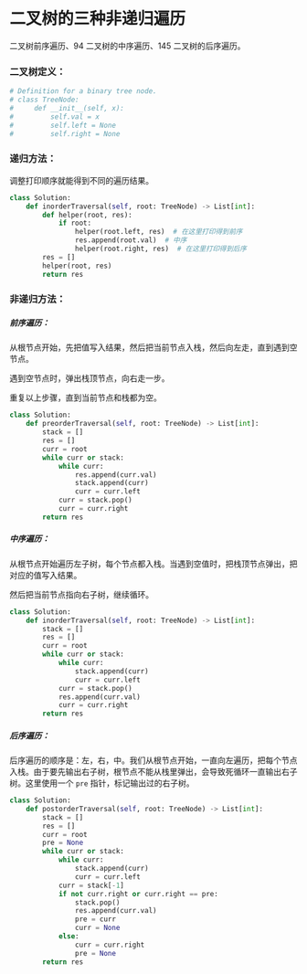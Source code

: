 # 二叉树的三种非递归遍历

二叉树前序遍历、94 二叉树的中序遍历、145 二叉树的后序遍历。

### 二叉树定义：

```python
# Definition for a binary tree node.
# class TreeNode:
#     def __init__(self, x):
#         self.val = x
#         self.left = None
#         self.right = None
```

### 递归方法：

调整打印顺序就能得到不同的遍历结果。

```python
class Solution:
    def inorderTraversal(self, root: TreeNode) -> List[int]:
        def helper(root, res):
            if root:
                helper(root.left, res)  # 在这里打印得到前序
                res.append(root.val)  # 中序
                helper(root.right, res)  # 在这里打印得到后序
        res = []
        helper(root, res)
        return res
```

### 非递归方法：

##### 前序遍历：

从根节点开始，先把值写入结果，然后把当前节点入栈，然后向左走，直到遇到空节点。

遇到空节点时，弹出栈顶节点，向右走一步。

重复以上步骤，直到当前节点和栈都为空。

```python
class Solution:
    def preorderTraversal(self, root: TreeNode) -> List[int]:
        stack = []
        res = []
        curr = root
        while curr or stack:
            while curr:
                res.append(curr.val)
                stack.append(curr)
                curr = curr.left
            curr = stack.pop()
            curr = curr.right
        return res
```

##### 中序遍历：

从根节点开始遍历左子树，每个节点都入栈。当遇到空值时，把栈顶节点弹出，把对应的值写入结果。

然后把当前节点指向右子树，继续循环。

```python
class Solution:
    def inorderTraversal(self, root: TreeNode) -> List[int]:
        stack = []
        res = []
        curr = root
        while curr or stack:
            while curr:
                stack.append(curr)
                curr = curr.left
            curr = stack.pop()
            res.append(curr.val)
            curr = curr.right
        return res
```

##### 后序遍历：

后序遍历的顺序是：左，右，中。我们从根节点开始，一直向左遍历，把每个节点入栈。由于要先输出右子树，根节点不能从栈里弹出，会导致死循环一直输出右子树。这里使用一个 `pre` 指针，标记输出过的右子树。

```python
class Solution:
    def postorderTraversal(self, root: TreeNode) -> List[int]:
        stack = []
        res = []
        curr = root
        pre = None
        while curr or stack:
            while curr:
                stack.append(curr)
                curr = curr.left
            curr = stack[-1]
            if not curr.right or curr.right == pre:
                stack.pop()
                res.append(curr.val)
                pre = curr
                curr = None
            else:
                curr = curr.right
                pre = None
        return res
```

